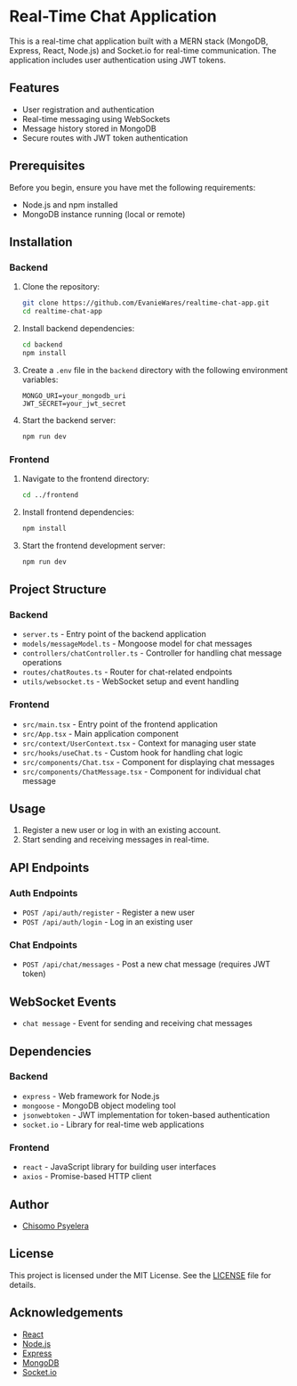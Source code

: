 # Real-Time Chat Application

This is a real-time chat application built with a MERN stack (MongoDB, Express, React, Node.js) and Socket.io for real-time communication. The application includes user authentication using JWT tokens.

## Features

- User registration and authentication
- Real-time messaging using WebSockets
- Message history stored in MongoDB
- Secure routes with JWT token authentication

## Prerequisites

Before you begin, ensure you have met the following requirements:

- Node.js and npm installed
- MongoDB instance running (local or remote)

## Installation

### Backend

1. Clone the repository:

    ```sh
    git clone https://github.com/EvanieWares/realtime-chat-app.git
    cd realtime-chat-app
    ```

2. Install backend dependencies:

    ```sh
    cd backend
    npm install
    ```

3. Create a `.env` file in the `backend` directory with the following environment variables:

    ```env
    MONGO_URI=your_mongodb_uri
    JWT_SECRET=your_jwt_secret
    ```

4. Start the backend server:

    ```sh
    npm run dev
    ```

### Frontend

1. Navigate to the frontend directory:

    ```sh
    cd ../frontend
    ```

2. Install frontend dependencies:

    ```sh
    npm install
    ```

3. Start the frontend development server:

    ```sh
    npm run dev
    ```

## Project Structure

### Backend

- `server.ts` - Entry point of the backend application
- `models/messageModel.ts` - Mongoose model for chat messages
- `controllers/chatController.ts` - Controller for handling chat message operations
- `routes/chatRoutes.ts` - Router for chat-related endpoints
- `utils/websocket.ts` - WebSocket setup and event handling

### Frontend

- `src/main.tsx` - Entry point of the frontend application
- `src/App.tsx` - Main application component
- `src/context/UserContext.tsx` - Context for managing user state
- `src/hooks/useChat.ts` - Custom hook for handling chat logic
- `src/components/Chat.tsx` - Component for displaying chat messages
- `src/components/ChatMessage.tsx` - Component for individual chat message

## Usage

1. Register a new user or log in with an existing account.
2. Start sending and receiving messages in real-time.

## API Endpoints

### Auth Endpoints

- `POST /api/auth/register` - Register a new user
- `POST /api/auth/login` - Log in an existing user

### Chat Endpoints

- `POST /api/chat/messages` - Post a new chat message (requires JWT token)

## WebSocket Events

- `chat message` - Event for sending and receiving chat messages

## Dependencies

### Backend

- `express` - Web framework for Node.js
- `mongoose` - MongoDB object modeling tool
- `jsonwebtoken` - JWT implementation for token-based authentication
- `socket.io` - Library for real-time web applications

### Frontend

- `react` - JavaScript library for building user interfaces
- `axios` - Promise-based HTTP client

## Author

- [Chisomo Psyelera](https://github.com/EvanieWares)

## License

This project is licensed under the MIT License. See the [LICENSE](LICENSE) file for details.

## Acknowledgements

- [React](https://reactjs.org/)
- [Node.js](https://nodejs.org/)
- [Express](https://expressjs.com/)
- [MongoDB](https://www.mongodb.com/)
- [Socket.io](https://socket.io/)
